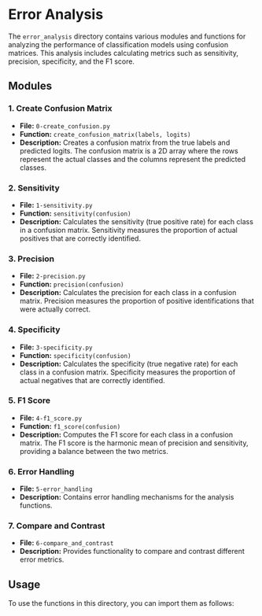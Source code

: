 # Error Analysis

The `error_analysis` directory contains various modules and functions for analyzing the performance of classification models using confusion matrices. This analysis includes calculating metrics such as sensitivity, precision, specificity, and the F1 score.

## Modules

### 1. Create Confusion Matrix

- **File:** `0-create_confusion.py`
- **Function:** `create_confusion_matrix(labels, logits)`
- **Description:** Creates a confusion matrix from the true labels and predicted logits. The confusion matrix is a 2D array where the rows represent the actual classes and the columns represent the predicted classes.

### 2. Sensitivity

- **File:** `1-sensitivity.py`
- **Function:** `sensitivity(confusion)`
- **Description:** Calculates the sensitivity (true positive rate) for each class in a confusion matrix. Sensitivity measures the proportion of actual positives that are correctly identified.

### 3. Precision

- **File:** `2-precision.py`
- **Function:** `precision(confusion)`
- **Description:** Calculates the precision for each class in a confusion matrix. Precision measures the proportion of positive identifications that were actually correct.

### 4. Specificity

- **File:** `3-specificity.py`
- **Function:** `specificity(confusion)`
- **Description:** Calculates the specificity (true negative rate) for each class in a confusion matrix. Specificity measures the proportion of actual negatives that are correctly identified.

### 5. F1 Score

- **File:** `4-f1_score.py`
- **Function:** `f1_score(confusion)`
- **Description:** Computes the F1 score for each class in a confusion matrix. The F1 score is the harmonic mean of precision and sensitivity, providing a balance between the two metrics.

### 6. Error Handling

- **File:** `5-error_handling`
- **Description:** Contains error handling mechanisms for the analysis functions.

### 7. Compare and Contrast

- **File:** `6-compare_and_contrast`
- **Description:** Provides functionality to compare and contrast different error metrics.

## Usage

To use the functions in this directory, you can import them as follows:
